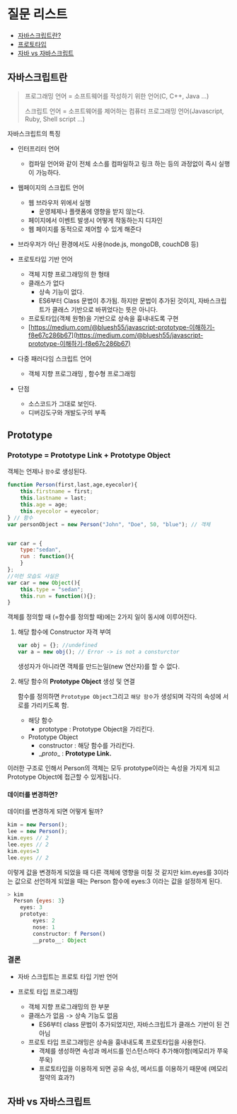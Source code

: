 # 질문 리스트

- [자바스크립트란?](#user-content-자바스크립트란)
- [프로토타입](#user-content-prototype)
- [자바 vs 자바스크립트](#user-content-자바-vs-자바스크립트)







## 자바스크립트란

> 프로그래밍 언어 = 소프트웨어를 작성하기 위한 언어(C, C++, Java ...)
>
> 스크립트 언어 = 소프트웨어를 제어하는 컴퓨터 프로그래밍 언어(Javascript, Ruby, Shell script ...)

자바스크립트의 특징

- 인터프리터 언어
  - 컴파일 언어와 같이 전체 소스를 컴파일하고 링크 하는 등의 과정없이 즉시 실행이 가능하다.
- 웹페이지의 스크립트 언어
  - 웹 브라우저 위에서 실행
    - 운영체제나 플랫폼에 영향을 받지 않는다.
  - 페이지에서 이벤트 발생시 어떻게 작동하는지 디자인
  - 웹 페이지를 동적으로 제어할 수 있게 해준다
- 브라우저가 아닌 환경에서도 사용(node.js, mongoDB, couchDB 등)
- 프로토타입 기반 언어
  - 객체 지향 프로그래밍의 한 형태
  - 클래스가 없다
    - 상속 기능이 없다. 
    - ES6부터 Class 문법이 추가됨. 하지만 문법이 추가된 것이지, 자바스크립트가 클래스 기반으로 바뀌었다는 뜻은 아니다.
  - 프로토타입(객체 원형)을 기반으로 상속을 흉내내도록 구현
  - [https://medium.com/@bluesh55/javascript-prototype-이해하기-f8e67c286b67](https://medium.com/@bluesh55/javascript-prototype-이해하기-f8e67c286b67)
- 다중 패러다임 스크립트 언어
  - 객체 지향 프로그래밍 , 함수형 프로그래밍

- 단점
  - 소스코드가 그대로 보인다.
  - 디버깅도구와 개발도구의 부족



## Prototype


### Prototype = Prototype Link + Prototype Object

객체는 언제나 `함수`로 생성된다.

```javascript
function Person(first,last,age,eyecolor){
    this.firstname = first;
    this.lastname = last;
    this.age = age;
    this.eyecolor = eyecolor;
} // 함수
var personObject = new Person("John", "Doe", 50, "blue"); // 객체


var car = {
    type:"sedan",
    run : function(){
    }
};
//이런 모습도 사실은
var car = new Object(){
    this.type = "sedan";
    this.run = function(){};
}
```

객체를 정의할 때 (=함수를 정의할 때)에는 2가지 일이 동시에 이루어진다.

1. 해당 함수에 Constructor 자격 부여

   ```javascript
   var obj = {}; //undefined
   var a = new obj(); // Error -> is not a consturctor
   ```

   생성자가 아니라면 객체를 만드는일(new 연산자)를 할 수 없다.

2. 해당 함수의 **Prototype Object** 생성 및 연결

   함수를 정의하면  `Prototype Object`그리고 `해당 함수`가 생성되며 각각의 속성에 서로를 가리키도록 함.

   - 해당 함수
     - prototype : Prototype Object을 가리킨다.
   - Prototype Object
     - constructor : 해당 함수를 가리킨다.
     - \__proto__ : **Prototype Link.**

이러한 구조로 인해서 Person의 객체는 모두 prototype이라는 속성을 가지게 되고 Prototype Object에 접근할 수 있게됩니다. 

#### 데이터를 변경하면?

데이터를 변경하게 되면 어떻게 될까?

```javascript
kim = new Person();
lee = new Person();
kim.eyes // 2
lee.eyes // 2
kim.eyes=3
lee.eyes // 2
```

이렇게 값을 변경하게 되었을 때 다른 객체에 영향을 미칠 것 같지만 kim.eyes를 3이라는 값으로 선언하게 되었을 때는 Person 함수에 eyes:3 이라는 값을 설정하게 된다.

```javascript
> kim
  Person {eyes: 3}
	eyes: 3
    prototye:
		eyes: 2
		nose: 1
		constructor: f Person()
		__proto__: Object
```

### 결론

- 자바 스크립트는 프로토 타입 기반 언어

- 프로토 타입 프로그래밍 
  - 객체 지향 프로그래밍의 한 부분
  - 클래스가 없음 -> 상속 기능도 없음
    - ES6부터 class 문법이 추가되었지만, 자바스크립트가 클래스 기반이 된 건 아님
  - 프로토 타입 프로그래밍은 상속을 흉내내도록 프로토타입을 사용한다.
    - 객체를 생성하면 속성과 메서드를 인스턴스마다 추가해야함(메모리가 쭈욱 쭈욱)
    - 프로토타입을 이용하게 되면 공유 속성, 메서드를 이용하기 때문에 (메모리 절약의 효과?)

## 자바 vs 자바스크립트


